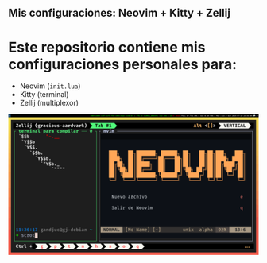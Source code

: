 ## Mis configuraciones: Neovim + Kitty + Zellij

# Este repositorio contiene mis configuraciones personales para:

- Neovim (`init.lua`)
- Kitty (terminal)
- Zellij (multiplexor)

![Preview](assets/preview.png)

